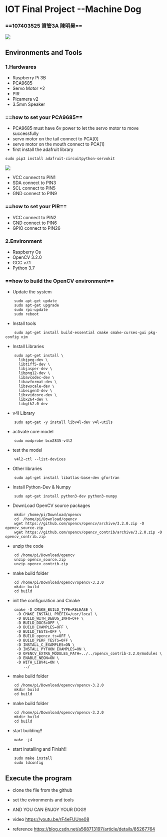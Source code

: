 # IOT Final Project --Machine Dog 
### ==107403525 資管3A 陳明昊==
![](https://i.imgur.com/6ihjn7K.jpg)

## Environments and Tools
### 1.Hardwares
* Raspberry Pi 3B
* PCA9685
* Servo Motor *2
* PIR
* Picamera v2
* 3.5mm Speaker
###  ==how to set your PCA9685==
* PCA9685 must have 6v power to let the servo motor to move successfully
* servo motor on the tail connect to PCA[0]
* servo motor on the mouth connect to PCA[1]
* first install the adafruit library
```
sudo pip3 install adafruit-circuitpython-servokit
```
![](https://i.imgur.com/TtlVzvK.png)
*  VCC connect to PIN1
* SDA connect to PIN3
* SCL connect to PIN5
* GND connect to PIN9

###  ==how to set your PIR==
*  VCC connect to PIN2
* GND connect to PIN6
* GPIO connect to PIN26

### 2.Environment
* Raspberry Os
* OpenCV 3.2.0
* GCC v7.1
* Python 3.7

###  ==how to build the OpenCV environment==
* Update the system
```
    sudo apt-get update
    sudo apt-get upgrade
    sudo rpi-update
    sudo reboot
```

* Install tools
```
    sudo apt-get install build-essential cmake cmake-curses-gui pkg-config vim
```
* Install Libraries
```
    sudo apt-get install \
      libjpeg-dev \
      libtiff5-dev \
      libjasper-dev \
      libpng12-dev \
      libavcodec-dev \
      libavformat-dev \
      libswscale-dev \
      libeigen3-dev \
      libxvidcore-dev \
      libx264-dev \
      libgtk2.0-dev
```

* v4l Library
```
    sudo apt-get -y install libv4l-dev v4l-utils
```

* activate core model
```
    sudo modprobe bcm2835-v4l2
```
* test the model
```
    v4l2-ctl --list-devices
```
* Other libraries
```
    sudo apt-get install libatlas-base-dev gfortran
```
 
* Install Python-Dev & Numpy
```
    sudo apt-get install python3-dev python3-numpy
```
* DownLoad OpenCV source packages
```
    mkdir /home/pi/Download/opencv
    cd  /home/pi/Download/opencv
    wget https://github.com/opencv/opencv/archive/3.2.0.zip -O opencv_source.zip
    wget https://github.com/opencv/opencv_contrib/archive/3.2.0.zip -O     opencv_contrib.zip
```
* unzip the code
```
    cd /home/pi/Download/opencv
    unzip opencv_source.zip
    unzip opencv_contrib.zip
```

* make build folder
```
    cd /home/pi/Download/opencv/opencv-3.2.0
    mkdir build
    cd build
```
* init the configuration and Cmake
```
    cmake -D CMAKE_BUILD_TYPE=RELEASE \
     -D CMAKE_INSTALL_PREFIX=/usr/local \
     -D BUILD_WITH_DEBUG_INFO=OFF \
     -D BUILD_DOCS=OFF \
     -D BUILD_EXAMPLES=OFF \
     -D BUILD_TESTS=OFF \
     -D BUILD_opencv_ts=OFF \
     -D BUILD_PERF_TESTS=OFF \
     -D INSTALL_C_EXAMPLES=ON \
     -D INSTALL_PYTHON_EXAMPLES=ON \
     -D OPENCV_EXTRA_MODULES_PATH=../../opencv_contrib-3.2.0/modules \
     -D ENABLE_NEON=ON \
     -D WITH_LIBV4L=ON \
        ../
```
* make build folder
```
    cd /home/pi/Download/opencv/opencv-3.2.0
    mkdir build
    cd build
```
* make build folder
```
    cd /home/pi/Download/opencv/opencv-3.2.0
    mkdir build
    cd build
```
* start building!!
```
    make -j4
```
* start installing and Finish!!
```
    sudo make install
    sudo ldconfig
```

## Execute the program
* clone the file from the github
* set the evironments and tools
* AND YOU CAN ENJOY YOUR DOG!!

* video https://youtu.be/rF4eFUUne08
* reference https://blog.csdn.net/a568713197/article/details/85267764